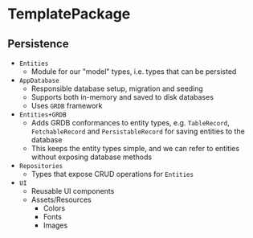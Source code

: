 # TemplatePackage


## Persistence
- `Entities`
    - Module for our "model" types, i.e. types that can be persisted
- `AppDatabase`
    - Responsible database setup, migration and seeding
    - Supports both in-memory and saved to disk databases
    - Uses `GRDB` framework
- `Entities+GRDB`
    - Adds GRDB conformances to entity types, e.g. `TableRecord`, `FetchableRecord` and `PersistableRecord` for saving entities to the database
    - This keeps the entity types simple, and we can refer to entities without exposing database methods
- `Repositories`
    - Types that expose CRUD operations for `Entities`
- `UI`
    - Reusable UI components
    - Assets/Resources
        - Colors
        - Fonts
        - Images
